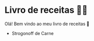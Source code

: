 # Livro de receitas :man_cook:

Olá! Bem vindo ao meu livro de receitas :wave:

- Strogonoff de Carne 